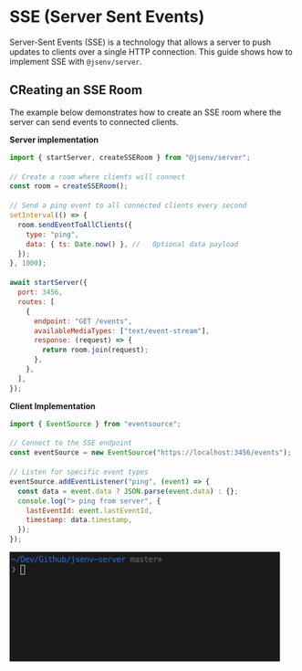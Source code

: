 # SSE (Server Sent Events)

Server-Sent Events (SSE) is a technology that allows a server to push updates to clients over a single HTTP connection. This guide shows how to implement SSE with `@jsenv/server`.

## CReating an SSE Room

The example below demonstrates how to create an SSE room where the server can send events to connected clients.

**Server implementation**

```js
import { startServer, createSSERoom } from "@jsenv/server";

// Create a room where clients will connect
const room = createSSERoom();

// Send a ping event to all connected clients every second
setInterval(() => {
  room.sendEventToAllClients({
    type: "ping",
    data: { ts: Date.now() }, //   Optional data payload
  });
}, 1000);

await startServer({
  port: 3456,
  routes: [
    {
      endpoint: "GET /events",
      availableMediaTypes: ["text/event-stream"],
      response: (request) => {
        return room.join(request);
      },
    },
  ],
});
```

**Client Implementation**

```js
import { EventSource } from "eventsource";

// Connect to the SSE endpoint
const eventSource = new EventSource("https://localhost:3456/events");

// Listen for specific event types
eventSource.addEventListener("ping", (event) => {
  const data = event.data ? JSON.parse(event.data) : {};
  console.log("> ping from server", {
    lastEventId: event.lastEventId,
    timestamp: data.timestamp,
  });
});
```

![Screencast of server sent events execution in a terminal](./screenshots/sse-screencast.gif)
